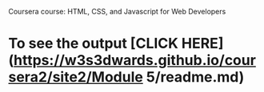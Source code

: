 Coursera course: HTML, CSS, and Javascript for Web Developers

# To see the output [CLICK HERE](https://w3s3dwards.github.io/coursera2/site2/Module 5/readme.md)
